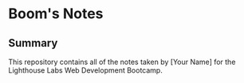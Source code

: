 # Boom's Notes

## Summary 

This repository contains all of the notes taken by [Your Name] for the Lighthouse Labs Web Development Bootcamp.